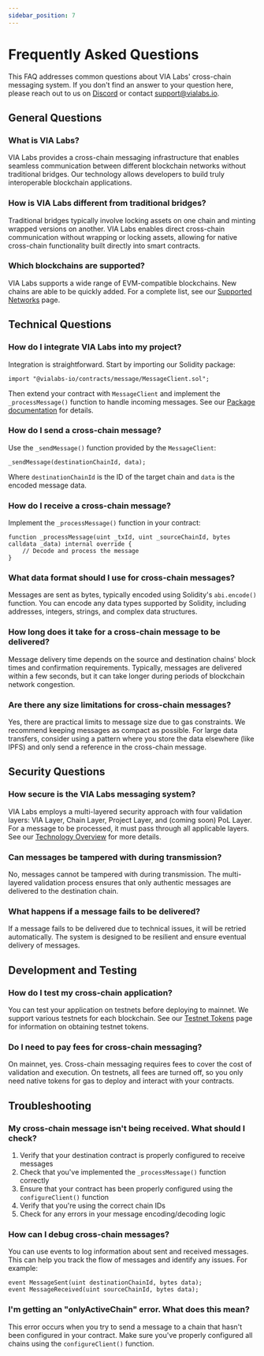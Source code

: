 ```yaml
---
sidebar_position: 7
---
```


# Frequently Asked Questions

This FAQ addresses common questions about VIA Labs' cross-chain messaging system. If you don't find an answer to your question here, please reach out to us on [Discord](https://discord.gg/vialabs) or contact [support@vialabs.io](mailto:support@vialabs.io).

## General Questions

### What is VIA Labs?
VIA Labs provides a cross-chain messaging infrastructure that enables seamless communication between different blockchain networks without traditional bridges. Our technology allows developers to build truly interoperable blockchain applications.

### How is VIA Labs different from traditional bridges?
Traditional bridges typically involve locking assets on one chain and minting wrapped versions on another. VIA Labs enables direct cross-chain communication without wrapping or locking assets, allowing for native cross-chain functionality built directly into smart contracts.

### Which blockchains are supported?
VIA Labs supports a wide range of EVM-compatible blockchains. New chains are able to be quickly added. For a complete list, see our [Supported Networks](/general/supported-networks) page.

## Technical Questions

### How do I integrate VIA Labs into my project?
Integration is straightforward. Start by importing our Solidity package:
```solidity
import "@vialabs-io/contracts/message/MessageClient.sol";
```
Then extend your contract with `MessageClient` and implement the `_processMessage()` function to handle incoming messages. See our [Package documentation](/general/package) for details.

### How do I send a cross-chain message?
Use the `_sendMessage()` function provided by the `MessageClient`:
```solidity
_sendMessage(destinationChainId, data);
```
Where `destinationChainId` is the ID of the target chain and `data` is the encoded message data.

### How do I receive a cross-chain message?
Implement the `_processMessage()` function in your contract:
```solidity
function _processMessage(uint _txId, uint _sourceChainId, bytes calldata _data) internal override {
    // Decode and process the message
}
```

### What data format should I use for cross-chain messages?
Messages are sent as bytes, typically encoded using Solidity's `abi.encode()` function. You can encode any data types supported by Solidity, including addresses, integers, strings, and complex data structures.

### How long does it take for a cross-chain message to be delivered?
Message delivery time depends on the source and destination chains' block times and confirmation requirements. Typically, messages are delivered within a few seconds, but it can take longer during periods of blockchain network congestion.

### Are there any size limitations for cross-chain messages?
Yes, there are practical limits to message size due to gas constraints. We recommend keeping messages as compact as possible. For large data transfers, consider using a pattern where you store the data elsewhere (like IPFS) and only send a reference in the cross-chain message.

## Security Questions

### How secure is the VIA Labs messaging system?
VIA Labs employs a multi-layered security approach with four validation layers: VIA Layer, Chain Layer, Project Layer, and (coming soon) PoL Layer. For a message to be processed, it must pass through all applicable layers. See our [Technology Overview](/general/technology-overview#security-model) for more details.

### Can messages be tampered with during transmission?
No, messages cannot be tampered with during transmission. The multi-layered validation process ensures that only authentic messages are delivered to the destination chain.

### What happens if a message fails to be delivered?
If a message fails to be delivered due to technical issues, it will be retried automatically. The system is designed to be resilient and ensure eventual delivery of messages.

## Development and Testing

### How do I test my cross-chain application?
You can test your application on testnets before deploying to mainnet. We support various testnets for each blockchain. See our [Testnet Tokens](/general/testnet-tokens) page for information on obtaining testnet tokens.

### Do I need to pay fees for cross-chain messaging?
On mainnet, yes. Cross-chain messaging requires fees to cover the cost of validation and execution. On testnets, all fees are turned off, so you only need native tokens for gas to deploy and interact with your contracts.

## Troubleshooting

### My cross-chain message isn't being received. What should I check?
1. Verify that your destination contract is properly configured to receive messages
2. Check that you've implemented the `_processMessage()` function correctly
3. Ensure that your contract has been properly configured using the `configureClient()` function
4. Verify that you're using the correct chain IDs
5. Check for any errors in your message encoding/decoding logic

### How can I debug cross-chain messages?
You can use events to log information about sent and received messages. This can help you track the flow of messages and identify any issues. For example:
```solidity
event MessageSent(uint destinationChainId, bytes data);
event MessageReceived(uint sourceChainId, bytes data);
```

### I'm getting an "onlyActiveChain" error. What does this mean?
This error occurs when you try to send a message to a chain that hasn't been configured in your contract. Make sure you've properly configured all chains using the `configureClient()` function.

